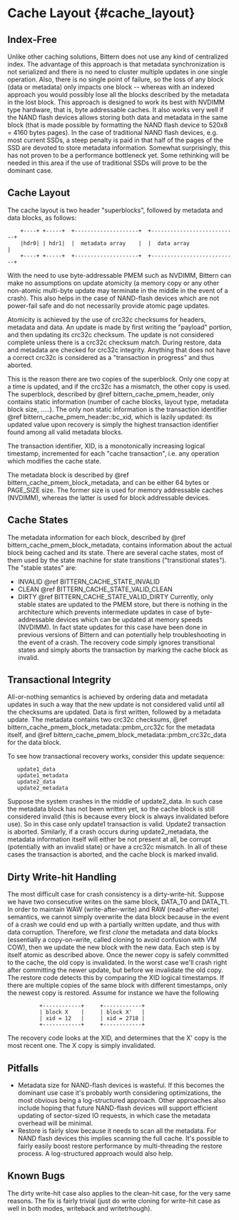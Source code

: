 # Cache Layout {#cache_layout}

## Index-Free

Unlike other caching solutions, Bittern does not use any kind of
centralized index.
The advantage of this approach is that metadata synchronization is not
serialized and there is no need to cluster multiple updates in one single
operation. Also, there is no single point of failure, so the loss of any
block (data or metadata) only impacts one block -- whereas with an indexed
approach you would possibly lose all the blocks described by the metadata in
the lost block.
This approach is designed to work its best with NVDIMM type hardware, that is,
byte addressable caches. It also works very well if the NAND flash devices
allows storing both data and metadata in the same block
(that is made possible by formatting the NAND flash device to 520x8 = 4160 bytes
pages).
In the case of traditional NAND flash devices, e.g. most current SSDs, a steep
penalty is paid in that half of the pages of the SSD are devoted to
store metadata information.
Somewhat surprisingly, this has not proven to be a performance bottleneck yet.
Some rethinking will be needed in this area if the use of traditional
SSDs will prove to be the dominant case.

## Cache Layout

The cache layout is two header "superblocks", followed by
metadata and data blocks, as follows:

        +----+ +-----+  +--------------------+  +---------------------------+
        |hdr0| | hdr1|  |  metadata array    |  |  data array               |
        +----+ +-----+  +--------------------+  +---------------------------+

With the need to use byte-addressable PMEM such as NVDIMM,
Bittern can make no assumptions on update atomicity (a memory copy or any other
non-atomic multi-byte update may terminate
in the middle in the event of a crash). This
also helps in the case of NAND-flash devices which are not power-fail safe and
do not necessarily provide atomic page updates.

Atomicity is achieved by the use of crc32c checksums for headers,
metadata and data.
An update is made by first writing the "payload" portion, and then
updating its crc32c checksum. The update is not considered complete unless there
is a crc32c checksum match. During restore, data and metadata are checked
for crc32c
integrity. Anything that does not have a correct crc32c is considered as a
"transaction in progress" and thus aborted.

This is the reason there are two copies of the superblock.
Only one copy at a time
is updated, and if the crc32c has a mismatch, the other copy is used.
The superblock, described by @ref bittern_cache_pmem_header,
only contains static information (number of cache blocks, layout
type, metadata block size, .....). The only non static information is
the transaction identifier @ref bittern_cache_pmem_header::bc_xid, which is
lazily updated: its updated value upon recovery is simply the highest
transaction identifier found among all valid metadata blocks.

The transaction identifier, XID, is a monotonically increasing logical
timestamp, incremented for each "cache transaction", i.e. any operation which
modifies the cache state.

The metadata block is described by @ref bittern_cache_pmem_block_metadata,
and can be either 64 bytes or PAGE_SIZE size. The former size is used for memory
addressable caches (NVDIMM), whereas the latter is used for block addressable
devices.

## Cache States

The metadata information for each block, described by
@ref bittern_cache_pmem_block_metadata, contains information about the actual
block being cached and its state. There are several cache states, most of them
used by the state machine for state transitions ("transitional states").
The "stable states" are:
* INVALID @ref BITTERN_CACHE_STATE_INVALID
* CLEAN @ref BITTERN_CACHE_STATE_VALID_CLEAN
* DIRTY @ref BITTERN_CACHE_STATE_VALID_DIRTY
Currently, only stable states are updated to the PMEM store, but there is
nothing in the architecture which prevents intermediate updates in case of
byte-addressable devices which can be updated at memory speeds (NVDIMM). In fact
state updates for this case have been done in previous versions of Bittern
and can potentially help troubleshooting in the event of a crash.
The recovery code simply ignores transitional states and simply aborts the
transaction by marking the cache block as invalid.

## Transactional Integrity

All-or-nothing semantics is achieved by ordering data and metadata updates in
such a way that the new update is not considered valid until all the checksums
are updated. Data is first written, followed by a metadata update. The metadata
contains two crc32c checksums,
@ref bittern_cache_pmem_block_metadata::pmbm_crc32c for the metadata itself, and
@ref bittern_cache_pmem_block_metadata::pmbm_crc32c_data for the data block.

To see how transactional recovery works, consider this update sequence:


       update1_data
       update1_metadata
       update2_data
       update2_metadata

Suppose the system crashes in the middle of update2_data. In such case the
metadata block has not been written yet, so the cache block is still considered
invalid (this is because every block is always invalidated before use).
So in this case only update1 transaction is valid. Update2 transaction is
aborted.
Similarly, if a crash occurs during update2_metadata, the metadata information
itself will either be not present at all, be corrupt (potentially with an
invalid state) or have a crc32c mismatch. In all of these cases the transaction
is aborted, and the cache block is marked invalid.

## Dirty Write-hit Handling

The most difficult case for crash consistency is a dirty-write-hit.
Suppose we have two consecutive writes on the same block, DATA_T0 and DATA_T1.
In order to maintain WAW (write-after-write) and RAW (read-after-write)
semantics, we cannot simply overwrite the data block because in the event of
a crash we could end up with a partially written update, and thus with data
corruption. Therefore, we first *clone* the metadata and data blocks
(essentially a copy-on-write, called cloning to avoid confusion with VM COW),
then we update the new block with the new data. Each step is by itself
atomic as described above.
Once the newer copy is safely committed to the cache,
the old copy is invalidated. In the worst case we'll crash right after
committing the newer update, but before we invalidate the old copy.
The restore code detects this by comparing the XID logical timestamps.
If there are multiple copies of the same block with different timestamps,
only the newest copy is restored. Assume for instance we have the following

              +------------+     +------------+
              | block X    |     | block X'   |
              | xid = 12   |     | xid = 2718 |
              +------------+     +------------+

The recovery code looks at the XID, and determines that the X' copy is the most
recent one. The X copy is simply invalidated.

## Pitfalls

* Metadata size for NAND-flash devices is wasteful. If this becomes the dominant
  use case it's probably worth considering optimizations, the most obvious
  being a log-structured approach. Other approaches also include hoping that
  future NAND-flash devices will support efficient updating of sector-sized IO
  requests, in which case the metadata overhead will be minimal.
* Restore is fairly slow because it needs to scan all the metadata.
  For NAND flash devices this implies scanning the full cache.
  It's possible to fairly easily boost restore performance by multi-threading
  the restore process. A log-structured approach would also help.


## Known Bugs
The dirty write-hit case also applies to the clean-hit case,
for the very same reasons. The fix is fairly trivial
(just do write cloning for write-hit case as well in both modes,
writeback and writetrhough).

